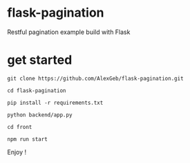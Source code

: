 # flask-pagination

Restful pagination example build with Flask

# get started

`git clone https://github.com/AlexGeb/flask-pagination.git`

`cd flask-pagination`

`pip install -r requirements.txt`

`python backend/app.py`

`cd front`

`npm run start`

Enjoy !
